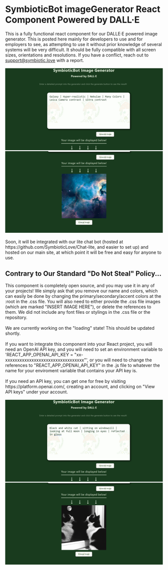 <h1>SymbioticBot imageGenerator React Component Powered by DALL&middot;E</h1>
<span >This is a fully functional react component for our DALLE&middot;E powered image generator. This is posted here mainly for developers to use and for employers to see, as attempting to use it without prior knowledge of 
several systems will be very difficult. It should be fully compatible with all screen sizes, orientations and resolutions. If you have a conflict, reach out to <a href="mailto:support@symbiotic.love?subject=imageGenerator%20Bug%20Report" alt="Send Us an Email">support@symbiotic.love</a> with a report.</span>
<div>&nbsp;</div>
<div><img src="./imgbot.png"><img src="./imgbotresult.png"></div>
<div>&nbsp;</div>
<span>Soon, it will be integrated with our lite chat bot (hosted at https://github.com/SymbioticLove/Chat-lite, and easier to set up) and hosted on our main site, at which point it will be free and easy for anyone to use.</span>
<h2>Contrary to Our Standard "Do Not Steal" Policy...</h2>
<span>This component is completely open source, and you may use it in any of your projects! We simply ask that you remove our name and colors, which can easily be done by changing the primary/secondary/accent colors at the
:root in the .css file. You will also need to either provide the .css file images (which are marked "INSERT IMAGE HERE"), or delete the references to them. We did not include any font files or stylings in the .css file or the repository.</span>
<div>&nbsp;</div>
<span>We are currently working on the "loading" state! This should be updated shortly.</span>
<div>&nbsp;</div>
<span>If you want to integrate this component into your React project, you will need an OpenAI API key, and you will need to set an environment variable to 'REACT_APP_OPENAI_API_KEY = "xx-xxxxxxxxxxxxxxxxxxxxxxxxxxxxxxxxx"', 
or you will need to change the references to "REACT_APP_OPENAI_API_KEY" in the .js file to whatever the name for your enviroment variable that contains your API key is.</span>
<div>&nbsp;</div>
<span>If you need an API key, you can get one for free by visiting https://platform.openai.com/, creating an account, and clicking on "View API keys" under your account.</span>
<div>&nbsp;</div>
<div><img src="./img2Prompt.png"><img src="./img2Result.png"></div>
<div>&nbsp;</div>
